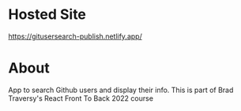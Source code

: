 # Hosted Site
https://gitusersearch-publish.netlify.app/

# About
App to search Github users and display their info. This is part of Brad Traversy's React Front To Back 2022 course 
